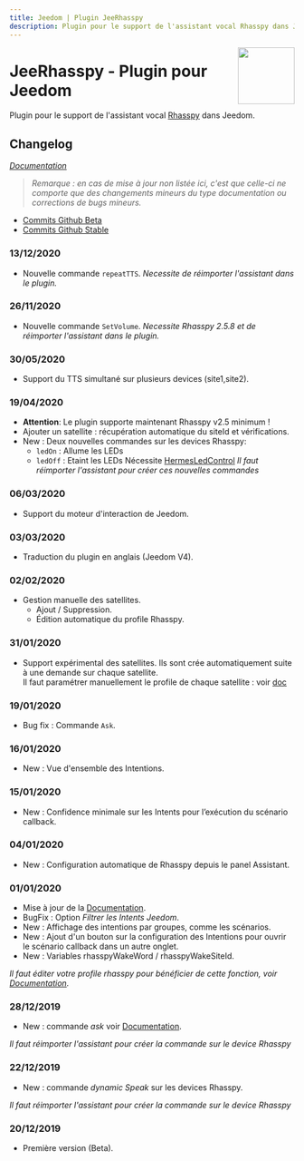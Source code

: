 ```yaml
---
title: Jeedom | Plugin JeeRhasspy
description: Plugin pour le support de l'assistant vocal Rhasspy dans Jeedom
---
```


<img align="right" src="../images/jeerhasspy_icon.png" width="100">

# JeeRhasspy - Plugin pour Jeedom

Plugin pour le support de l'assistant vocal [Rhasspy](https://rhasspy.readthedocs.io/en/latest/) dans Jeedom.

## Changelog

*[Documentation](index.md)*

>*Remarque : en cas de mise à jour non listée ici, c'est que celle-ci ne comporte que des changements mineurs du type documentation ou corrections de bugs mineurs.*

- [Commits Github Beta](https://github.com/KiboOst/jeedom-jeerhasspy/commits/beta)
- [Commits Github Stable](https://github.com/KiboOst/jeedom-jeerhasspy/commits/master)

### 13/12/2020
- Nouvelle commande `repeatTTS`. *Necessite de réimporter l'assistant dans le plugin.*

### 26/11/2020
- Nouvelle commande `SetVolume`. *Necessite Rhasspy 2.5.8 et de réimporter l'assistant dans le plugin.*

### 30/05/2020
- Support du TTS simultané sur plusieurs devices (site1,site2).

### 19/04/2020
- **Attention**: Le plugin supporte maintenant Rhasspy v2.5 minimum !
- Ajouter un satellite : récupération automatique du siteId et vérifications.
- New : Deux nouvelles commandes sur les devices Rhasspy:
	- `ledOn` : Allume les LEDs
	- `ledOff` : Etaint les LEDs
	Nécessite [HermesLedControl](https://github.com/project-alice-assistant/HermesLedControl/wiki)
	*Il faut réimporter l'assistant pour créer ces nouvelles commandes*

### 06/03/2020
- Support du moteur d'interaction de Jeedom.

### 03/03/2020
- Traduction du plugin en anglais (Jeedom V4).

### 02/02/2020
- Gestion manuelle des satellites.
    - Ajout / Suppression.
    - Édition automatique du profile Rhasspy.

### 31/01/2020
- Support expérimental des satellites.
Ils sont crée automatiquement suite à une demande sur chaque satellite.<br />
Il faut paramétrer manuellement le profile de chaque satellite : voir [doc](https://kiboost.github.io/jeedom_docs/plugins/jeerhasspy/fr_FR/#configuration-rhasspy)

### 19/01/2020
- Bug fix : Commande `Ask`.

### 16/01/2020
- New : Vue d'ensemble des Intentions.

### 15/01/2020
- New : Confidence minimale sur les Intents pour l’exécution du scénario callback.

### 04/01/2020
- New : Configuration automatique de Rhasspy depuis le panel Assistant.

### 01/01/2020
- Mise à jour de la [Documentation](index.md).
- BugFix : Option *Filtrer les Intents Jeedom*.
- New : Affichage des intentions par groupes, comme les scénarios.
- New : Ajout d'un bouton sur la configuration des Intentions pour ouvrir le scénario callback dans un autre onglet.
- New : Variables rhasspyWakeWord / rhasspyWakeSiteId.

*Il faut éditer votre profile rhasspy pour bénéficier de cette fonction, voir [Documentation](index.md).*

### 28/12/2019
- New : commande *ask* voir [Documentation](index.md).

*Il faut réimporter l'assistant pour créer la commande sur le device Rhasspy*

### 22/12/2019
- New : commande *dynamic Speak* sur les devices Rhasspy.

*Il faut réimporter l'assistant pour créer la commande sur le device Rhasspy*

### 20/12/2019
- Première version (Beta).
